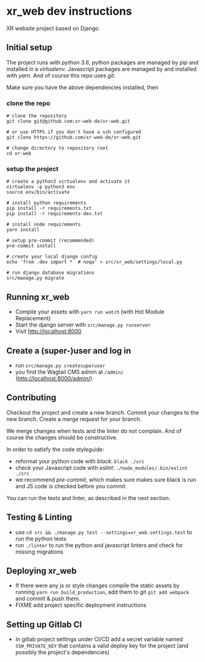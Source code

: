 xr_web dev instructions
=======================
XR website project based on Django.

Initial setup
-------------
The project runs with _python 3.6_, python packages are managed by _pip_
and installed in a _virtualenv_. Javascript packages are managed by
and installed with _yarn_. And of course this repo uses _git_.

Make sure you have the above dependencies installed, then

### clone the repo

```
# clone the repository
git clone git@github.com:xr-web-de/xr-web.git

# or use HTTPS if you don't have a ssh configured
git clone https://github.com/xr-web-de/xr-web.git

# change directory to repository root
cd xr-web
```

### setup the project

```
# create a python3 virtualenv and activate it
virtualenv -p python3 env
source env/bin/activate

# install python requirements
pip install -r requirements.txt
pip install -r requirements-dev.txt

# install node requirements
yarn install

# setup pre-commit (recommended)
pre-commit install

# create your local django config
echo 'from .dev import *  # noqa' > src/xr_web/settings/local.py

# run django database migrations
src/manage.py migrate
```

Running xr_web
--------------
- Compile your assets with `yarn run watch`
(with Hot Module Replacement)
- Start the django server with `src/manage.py runserver`
- Visit [http://localhost:8000](http://localhost:8000)

Create a (super-)user and log in
-------------
- run `src/manage.py createsuperuser`
- you find the Wagtail CMS admin at `/admin/` 
([http://localhost:8000/admin/](http://localhost:8000/admin/))

Contributing
------------
Checkout the project and create a new branch. 
Commit your changes to the new branch.
Create a merge request for your branch.

We merge changes when tests and the linter do not complain.
And of course the changes should be constructive.

In order to satisfy the code styleguide:

- reformat your python code with _black_: `black ./src`
- check your Javascript code with _eslint_:
`./node_modules/.bin/eslint ./src`
- we recommend _pre-commit_, which makes sure makes sure black is run
and JS code is checked before you commit.

You can run the tests and linter, as described in the next section.


Testing & Linting
-----------------
- use `cd src && ./manage.py test --settings=xr_web.settings.test` to run the python tests
- run `./linter` to run the python and javascript linters and check for missing migrations


Deploying xr_web
----------------
- If there were any js or style changes compile the static assets by running
   `yarn run build_production`, add them to git `git add webpack` and commit & push them.
- FIXME add project specific deployment instructions


Setting up Gitlab CI
--------------------
- In gitlab project settings under CI/CD add a secret variable named `SSH_PRIVATE_KEY` that contains a valid deploy key for the project (and possibly the project's dependencies)
